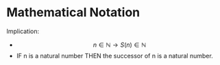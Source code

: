 # Mathematical Notation

Implication:
- $$n \in \mathbb{N} \to S(n)\in \mathbb{N}$$    
- IF n is a natural number THEN the successor of n is a natural number.
